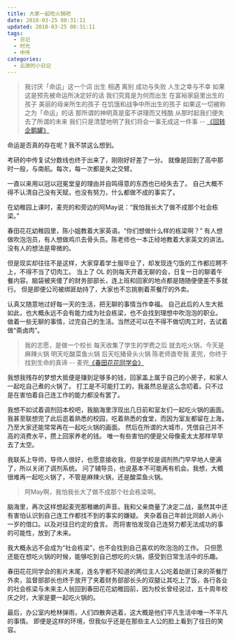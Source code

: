 ```yaml
---
title: 大家一起吃火锅吧
date: 2018-03-25 08:31:11
updated: 2018-03-25 08:31:11
tags:
  - 日记
  - 时光
  - 中传
categories:
  - 云游的小日记
---
```


> 我讨厌「命运」这一个词
出生 相遇 离别
成功与失败
人生之幸与不幸
如果这是预先被命运所决定好的话
我们究竟是为何而出生
在富裕家庭里出生的孩子
美丽的母亲所生的孩子
在饥饿和战争中所出生的孩子
如果这一切被称之为「命运」的话
那所谓的神明真是蛮不讲理而又残酷
从那时起我们便失去了所谓的未来
我们只是清楚地明了我们将会一事无成这一件事
> -- [《回转企鹅罐》](https://movie.douban.com/subject/6085356/)

<!-- more -->

命运是否真的存在呢？我不禁这么想到。

考研的中传复试分数线也终于出来了，刚刚好好差了一分。
就像是回到了高中那时一般，与南航。每次，每一次都是失之交臂。

一直以来用以冠以冠冕堂皇的理由并自鸣得意的东西也已经失去了。
自己大概不得不认清自己没有天赋，也没有努力，什么都做不成的事实了。

在幼稚园上课时，麦兜的和旁边的阿May说：“我怕我长大了做不成那个社会栋梁。”

春田花花幼稚园里，陈小姐教着大家英语。“你们想做什么样的栋梁啊？”
有人想做吹泡泡员，有人想做鸡爪去骨头员。陈老师也一本正经地教着大家英文的讲法。没有人的想法是卑微的。

但是现实却往往不是这样，大家穿着学士服毕业了，却发现连勺饭的工作都应聘不上，不得不当了切肉工。
当上了 OL 的则每天开着无聊的会，日复一日的聊着午餐内容。脑袋被夹傻了的财务部部长，连上班和回家的地点都是随随便便差不多就行。
但是即便公司被绑匪劫持了，大家也不忘挑剔着茶餐厅的外卖。

认真又随意地过好每一天的生活，把无聊的事情当作幸福。
自己此后的人生大抵如此，也大概永远不会有能力成为社会栋梁，也不会找到理想中吹泡泡的职业。
做着一些无聊的事情，过完自己的生活。当然还可以在不得不做切肉工时，去试着做“斋卤肉”。

> 我的志愿，是做一个校长
每天收集了学生的学费之后
就去吃火锅，今天是麻辣火锅
明天吃酸菜鱼火锅
后天吃猪骨头火锅
陈老师直夸我
麦兜，你终于找到生命的真谛
> -- 麦兜[《春田花花同学会》](https://movie.douban.com/subject/1468154/)

我想我残存的梦想大抵便是赚到足够多的钱，回家盖上属于自己的小房子，和家人一起吃自己煮的火锅了。
打工是不可能打工的，我虽然总是这么念叨着。只不过是在害怕着自己连工作的能力都没有罢了。

我想不如试着调剂回本校吧，我脑海里浮现出几日前和室友们一起吃火锅的画面。
我甚至联想完了此后逛着熟悉的校园，吃着熟悉的食堂，而因为室友都留在上海，乃至大家还能常常再在一起吃火锅的画面。
然后在所谓的大城市，凭借自己并不高的消费水平，攒上回家养老的钱。
唯一有些害怕的便是父母像麦太太那样早早去了太空。

我联系上导师，导师人很好，也愿意接收我，但是学校是调剂热门早早地人便满了，所以关闭了调剂系统。
问了辅导员，也说基本不可能再有机会。我想，大概很难再一起吃火锅了，不管是麻辣火锅，还是酸菜鱼火锅。

> 阿May啊，我怕我长大了做不成那个社会栋梁啊。

脑海里，再次这样想起麦兜那稚嫩的声音。我和父亲商量了决定二战，虽然其中还有害怕认识到自己连工作都找不到的事实的嫌疑。
夹杂着自己年龄比同龄人尚小一岁的借口。以及对往日约定的食言。
而将害怕发现自己连努力都无法成功的事的可能性，放到了未来。

我大概永远不会成为“社会栋梁”，也不会找到自己喜欢的吹泡泡的工作。
只但愿还能在想吃火锅的时候，能够吃到自己想吃的火锅，感受到日常生活中的乐趣。

春田花花同学会的影片末尾，连名字都不知道的两位主人公吃着劫匪订来的茶餐厅外卖，监督部部长也终于放开了夹着财务部部长头的双腿让其吃上了饭，各行各业的社会栋梁与未来主人翁回到春田花花幼稚园前，因为校长曾经说过，五十周年校庆之时，大家是要一起吃火锅的。

最后，办公室内枪林弹雨，人们四散奔逃着，这大概是他们平凡生活中唯一不平凡的事情。
即便是这样的环境，但我似乎还是在那些主人公的脸上看到了往日的笑容。